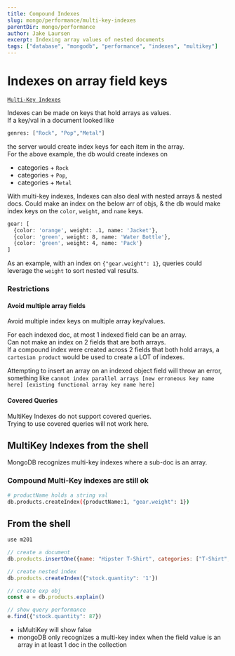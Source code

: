 ```yaml
---
title: Compound Indexes
slug: mongo/performance/multi-key-indexes
parentDir: mongo/performance
author: Jake Laursen
excerpt: Indexing array values of nested documents
tags: ["database", "mongodb", "performance", "indexes", "multikey"]
---
```


# Indexes on array field keys

[`Multi-Key Indexes`](https://docs.mongodb.com/manual/core/index-multikey/)

Indexes can be made on keys that hold arrays as values.  
If a key/val in a document looked like

```bash
genres: ["Rock", "Pop","Metal"]
```

the server would create index keys for each item in the array.  
For the above example, the db would create indexes on

- categories + `Rock`
- categories + `Pop`,
- categories + `Metal`

With multi-key indexes, Indexes can also deal with nested arrays & nested docs. Could make an index on the below arr of objs, & the db would make index keys on the `color`, `weight`, and `name` keys.

```bash
gear: [
  {color: 'orange', weight: .1, name: 'Jacket'},
  {color: 'green', weight: 8, name: 'Water Bottle'},
  {color: 'green', weight: 4, name: 'Pack'}
]
```

As an example, with an index on `{"gear.weight": 1}`, queries could leverage the `weight` to sort nested val results.

### Restrictions

#### Avoid multiple array fields

Avoid multiple index keys on multiple array key/values.

For each indexed doc, at most 1 indexed field can be an array.  
Can not make an index on 2 fields that are both arrays.  
If a compound index were created across 2 fields that both hold arrays, a `cartesian product` would be used to create a LOT of indexes.

Attempting to insert an array on an indexed object field will throw an error, something like `cannot index parallel arrays [new erroneous key name here] [existing functional array key name here]`

#### Covered Queries

MultiKey Indexes do not support covered queries.  
Trying to use covered queries will not work here.

## MultiKey Indexes from the shell

MongoDB recognizes multi-key indexes where a sub-doc is an array.

### Compound Multi-Key indexes are still ok

```bash
# productName holds a string val
db.products.createIndex({productName:1, "gear.weight": 1})
```

## From the shell

```js
use m201

// create a document
db.products.insertOne({name: "Hipster T-Shirt", categories: ["T-Shirt", "Clothing", "Hipster"], stock: { size: "L", color: "gray", quantity: 87 }})

// create nested index
db.products.createIndex({"stock.quantity": '1'})

// create exp obj
const e = db.products.explain()

// show query performance
e.find({"stock.quantity": 87})
```

- isMultiKey will show false
- mongoDB only recognizes a multi-key index when the field value is an array in at least 1 doc in the collection
